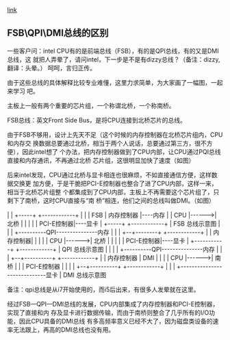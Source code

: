 
[link](https://blog.51cto.com/guanlandiannao/1706166)

## FSB\QPI\DMI总线的区别

一些客户问：intel CPU有的是前端总线（FSB），有的是QPI总线，有的又是DMI总线，这
就把人弄晕了，请问intel，下一步是不是有dizzy总线？（备注：dizzy, 翻译：头晕。）
呵呵，言归正传。

由于这些总线的具体解释比较专业难懂，这里力求简单，为大家画了一幅图，一起来学习
吧。

主板上一般有两个重要的芯片组，一个称谓北桥，一个称南桥。

FSB总线：英文Front Side Bus，是将CPU连接到北桥芯片的总线。

由于FSB不够用，设计上先天不足（这个时候的内存控制器在北桥芯片组内，CPU和内存交
换数据总要通过北桥，相当于两个人说话，总要通过第三方，很不方便），因此intel想了
个办法，把内存控制器做到了CPU内部，让CPU通过PQI总线直接和内存通讯，不再通过北桥
芯片组，这很明显加快了速度（如图）

后来intel发现，CPU通过北桥与显卡相连也很麻烦，不如直接通信方便，这样数据交换更
加方便，于是干脆把PCI-E控制器也整合了进了CPU内部，这样一来，相当于北桥芯片组整
个都集成到了CPU内部，主板上不再需要这个芯片组了，只剩下了南桥，这时CPU直接与“南
桥”相连，他们之间的总线叫做DMI。（如图）


|
|   +-----+       +------------+
|   |     |  FSB  | 内存控制器 |----内存
|   | CPU |------>| 北桥       |
|   |     |       | PCI-E控制器|----显卡
|   +-----+       +------------+
|       FSB 总线示意图
|
|
|      +----------QPI---------------内存
|      |
|   +--+--------+       +------------+
|   | 内存控制器|       |            |
|   | CPU       |------>| 北桥       |
|   |           |       | PCI-E控制器|----显卡
|   +-----------+       +------------+
|       QPI 总线示意图
|
|
|
|      +----------QPI---------------内存
|      |
|   +--+----------+       +------------+
|   | 内存控制器  | DMI   |            |
|   | CPU         |------>| 南桥       |
|   | PCI-E控制器 |       |            |
|   +--+----------+       +------------+
|      |
|      +-----------------------------显卡
|       DMI 总线示意图


备注：qpi总线是从i7开始使用的，而i5后出来，有很多人发晕就在这里。

经过FSB—QPI—DMI总线的发展，CPU内部集成了内存控制器和PCI-E控制器，实现了直接和内
存及显卡进行数据传输，而由于南桥则整合了几乎所有的I/O功能，因此CPU具备的DMI总线
有多高频率意义已经不大了，因为磁盘类设备的速率无法跟上，再高的DMI总线也没有用。

